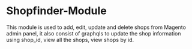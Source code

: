 # Shopfinder-Module
This module is used to add, edit, update and delete shops from Magento admin panel, it also consist of graphqls to update the shop information using shop_id, view all the shops, view shops by id.

